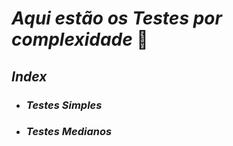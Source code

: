 # _Aqui estão os Testes por complexidade_ :wolf:

## _Index_

- ### _Testes Simples_

- ### _Testes Medianos_

